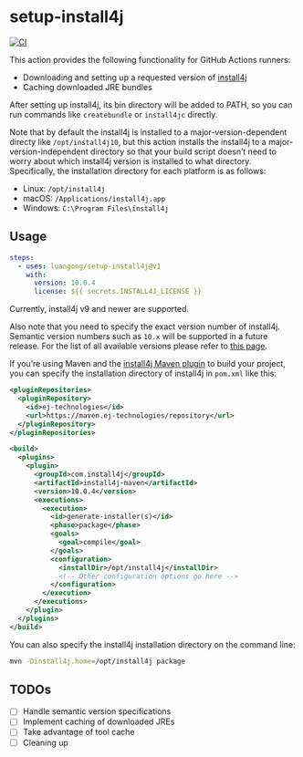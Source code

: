 # setup-install4j

[![CI](https://github.com/luangong/setup-install4j/actions/workflows/ci.yml/badge.svg)](https://github.com/luangong/setup-install4j/actions/workflows/ci.yml)

This action provides the following functionality for GitHub Actions runners:

- Downloading and setting up a requested version of [install4j](https://www.ej-technologies.com/products/install4j/overview.html)
- Caching downloaded JRE bundles

After setting up install4j, its bin directory will be added to PATH, so you can run commands like `createbundle` or `install4jc` directly.

Note that by default the install4j is installed to a major-version-dependent directy like `/opt/install4j10`, but this action installs the install4j to a major-version-independent directory so that your build script doesn’t need to worry about which install4j version is installed to what directory.  Specifically, the installation directory for each platform is as follows:

- Linux: `/opt/install4j`
- macOS: `/Applications/install4j.app`
- Windows: `C:\Program Files\install4j`

## Usage

```yml
steps:
  - uses: luangong/setup-install4j@v1
    with:
      version: 10.0.4
      license: ${{ secrets.INSTALL4J_LICENSE }}
```

Currently, install4j v9 and newer are supported.

Also note that you need to specify the exact version number of install4j.  Semantic version numbers such as `10.x` will be supported in a future release.  For the list of all available versions please refer to [this page](https://www.ej-technologies.com/download/install4j/changelog.html).

If you’re using Maven and the [install4j Maven plugin](https://www.ej-technologies.com/resources/install4j/help/doc/cli/maven.html) to build your project, you can specify the installation directory of install4j in `pom.xml` like this:

```xml
<pluginRepositories>
  <pluginRepository>
    <id>ej-technologies</id>
    <url>https://maven.ej-technologies/repository</url>
  </pluginRepository>
</pluginRepositories>

<build>
  <plugins>
    <plugin>
      <groupId>com.install4j</groupId>
      <artifactId>install4j-maven</artifactId>
      <version>10.0.4</version>
      <executions>
        <execution>
          <id>generate-installer(s)</id>
          <phase>package</phase>
          <goals>
            <goal>compile</goal>
          </goals>
          <configuration>
            <installDir>/opt/install4j</installDir>
            <!-- Other configuration options go here -->
          </configuration>
        </execution>
      </executions>
    </plugin>
  </plugins>
</build>
```

You can also specify the install4j installation directory on the command line:

```bash
mvn -Dinstall4j.home=/opt/install4j package
```

<!--
### Caching JREs

The action has a built-in functionality for caching and restoring JREs for bundling.  It uses [actions/cache](https://github.com/actions/cache) under the hood for caching JRE bundles but requires less configuration settings.  See the [JRE Bundles](https://www.ej-technologies.com/resources/install4j/help/doc/concepts/jreBundles.html) section of the official documentation for more details.
-->

## TODOs

- [ ] Handle semantic version specifications
- [ ] Implement caching of downloaded JREs
- [ ] Take advantage of tool cache
- [ ] Cleaning up
